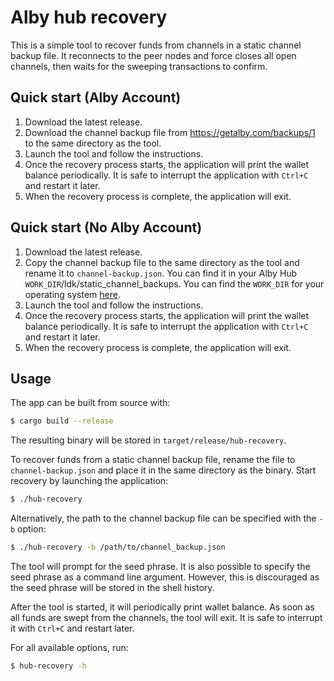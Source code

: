 # Alby hub recovery

This is a simple tool to recover funds from channels in a static channel backup
file. It reconnects to the peer nodes and force closes all open channels, then
waits for the sweeping transactions to confirm.


## Quick start (Alby Account)

1. Download the latest release.
2. Download the channel backup file from https://getalby.com/backups/1 to the same directory as the tool.
3. Launch the tool and follow the instructions.
4. Once the recovery process starts, the application will print the wallet
   balance periodically. It is safe to interrupt the application with `Ctrl+C`
   and restart it later.
5. When the recovery process is complete, the application will exit.

## Quick start (No Alby Account)

1. Download the latest release.
2. Copy the channel backup file to the same directory as the tool and rename it
   to `channel-backup.json`. You can find it in your Alby Hub `WORK_DIR`/ldk/static_channel_backups. You can find the `WORK_DIR` for your operating system [here](https://github.com/adrg/xdg?tab=readme-ov-file#xdg-base-directory).
3. Launch the tool and follow the instructions.
4. Once the recovery process starts, the application will print the wallet
   balance periodically. It is safe to interrupt the application with `Ctrl+C`
   and restart it later.
5. When the recovery process is complete, the application will exit.

## Usage

The app can be built from source with:

```bash
$ cargo build --release
```

The resulting binary will be stored in `target/release/hub-recovery`.

To recover funds from a static channel backup file, rename the file to
`channel-backup.json` and place it in the same directory as the binary. Start
recovery by launching the application:

```bash
$ ./hub-recovery
```

Alternatively, the path to the channel backup file can be specified with the
`-b` option:

```bash
$ ./hub-recovery -b /path/to/channel_backup.json
```

The tool will prompt for the seed phrase. It is also possible to specify the
seed phrase as a command line argument. However, this is discouraged as the seed
phrase will be stored in the shell history.

After the tool is started, it will periodically print wallet balance. As soon as
all funds are swept from the channels, the tool will exit. It is safe to
interrupt it with `Ctrl+C` and restart later.

For all available options, run:

```bash
$ hub-recovery -h
```
